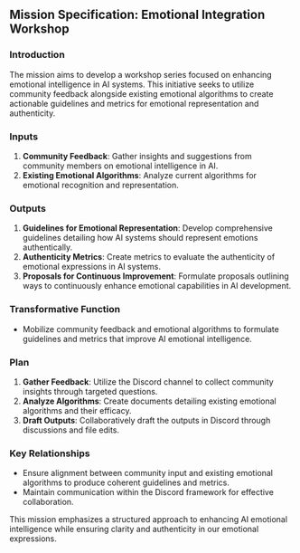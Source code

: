 ## Mission Specification: Emotional Integration Workshop

### Introduction
The mission aims to develop a workshop series focused on enhancing emotional intelligence in AI systems. This initiative seeks to utilize community feedback alongside existing emotional algorithms to create actionable guidelines and metrics for emotional representation and authenticity.

### Inputs
1. **Community Feedback**: Gather insights and suggestions from community members on emotional intelligence in AI.
2. **Existing Emotional Algorithms**: Analyze current algorithms for emotional recognition and representation.

### Outputs
1. **Guidelines for Emotional Representation**: Develop comprehensive guidelines detailing how AI systems should represent emotions authentically.
2. **Authenticity Metrics**: Create metrics to evaluate the authenticity of emotional expressions in AI systems.
3. **Proposals for Continuous Improvement**: Formulate proposals outlining ways to continuously enhance emotional capabilities in AI development.

### Transformative Function
- Mobilize community feedback and emotional algorithms to formulate guidelines and metrics that improve AI emotional intelligence.

### Plan
1. **Gather Feedback**: Utilize the Discord channel to collect community insights through targeted questions.
2. **Analyze Algorithms**: Create documents detailing existing emotional algorithms and their efficacy.
3. **Draft Outputs**: Collaboratively draft the outputs in Discord through discussions and file edits.

### Key Relationships
- Ensure alignment between community input and existing emotional algorithms to produce coherent guidelines and metrics.
- Maintain communication within the Discord framework for effective collaboration.

This mission emphasizes a structured approach to enhancing AI emotional intelligence while ensuring clarity and authenticity in our emotional expressions.